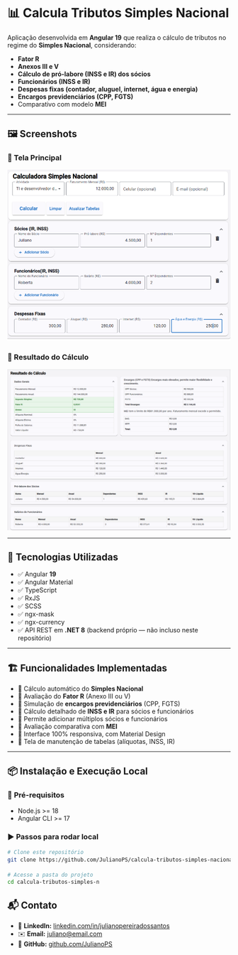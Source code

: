 # 📊 Calcula Tributos Simples Nacional

Aplicação desenvolvida em **Angular 19** que realiza o cálculo de tributos no regime do **Simples Nacional**, considerando:

- **Fator R**
- **Anexos III e V**
- **Cálculo de pró-labore (INSS e IR) dos sócios**
- **Funcionários (INSS e IR)**
- **Despesas fixas (contador, aluguel, internet, água e energia)**
- **Encargos previdenciários (CPP, FGTS)**
- Comparativo com modelo **MEI**

---

## 🖼️ **Screenshots**

### 🔸 Tela Principal
![Tela Principal](./assets/screenshot1.png)

### 🔸 Resultado do Cálculo
![Resultado do Cálculo](./assets/screenshot2.png)

---

## 🚀 **Tecnologias Utilizadas**

- ✅ Angular **19**
- ✅ Angular Material
- ✅ TypeScript
- ✅ RxJS
- ✅ SCSS
- ✅ ngx-mask
- ✅ ngx-currency
- ✅ API REST em **.NET 8** (backend próprio — não incluso neste repositório)

---

## 🏗️ **Funcionalidades Implementadas**

- 🔸 Cálculo automático do **Simples Nacional**
- 🔸 Avaliação do **Fator R** (Anexo III ou V)
- 🔸 Simulação de **encargos previdenciários** (CPP, FGTS)
- 🔸 Cálculo detalhado de **INSS e IR** para sócios e funcionários
- 🔸 Permite adicionar múltiplos sócios e funcionários
- 🔸 Avaliação comparativa com **MEI**
- 🔸 Interface 100% responsiva, com Material Design
- 🔸 Tela de manutenção de tabelas (alíquotas, INSS, IR)

---

## 📦 **Instalação e Execução Local**

### 🔧 **Pré-requisitos**
- Node.js >= 18
- Angular CLI >= 17

### ▶️ **Passos para rodar local**

```bash
# Clone este repositório
git clone https://github.com/JulianoPS/calcula-tributos-simples-nacional.git

# Acesse a pasta do projeto
cd calcula-tributos-simples-n
```

## 📬 Contato
- 🔗 **LinkedIn:** [linkedin.com/in/julianopereiradossantos]( https://www.linkedin.com/in/julianopereiradossantos )  
- ✉️ **Email:** juliano@email.com  
- 🐙 **GitHub:** [github.com/JulianoPS]( https://github.com/JulianoPS )
